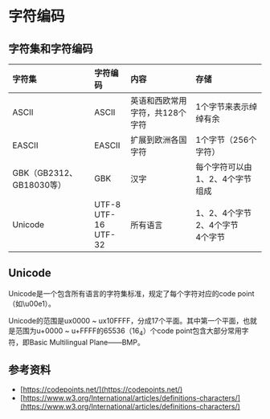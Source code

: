 # 字符编码

## 字符集和字符编码

| **字符集** | **字符编码** | **内容** | **存储** |
| :--- | :--- | :--- | :--- |
| ASCII | ASCII | 英语和西欧常用字符，共128个字符 | 1个字节来表示绰绰有余 |
| EASCII | EASCII | 扩展到欧洲各国字符 | 1个字节（256个字符） |
| GBK（GB2312、GB18030等） | GBK | 汉字 | 每个字符可以由1、2、4个字节组成 |
| Unicode | UTF-8<br/>UTF-16<br/>UTF-32 | 所有语言 | 1、2、4个字节<br/>2、4个字节<br/>4个字节 |

## Unicode

Unicode是一个包含所有语言的字符集标准，规定了每个字符对应的code point（如\u00e1）。

Unicode的范围是ux0000 ~ ux10FFFF，分成17个平面。其中第一个平面，也就是范围为u+0000 ~ u+FFFF的65536（16<sub>4</sub>）个code point包含大部分常用字符，即Basic Multilingual Plane——BMP。

## 参考资料

* [https://codepoints.net/](https://codepoints.net/)
* [https://www.w3.org/International/articles/definitions-characters/](https://www.w3.org/International/articles/definitions-characters/)